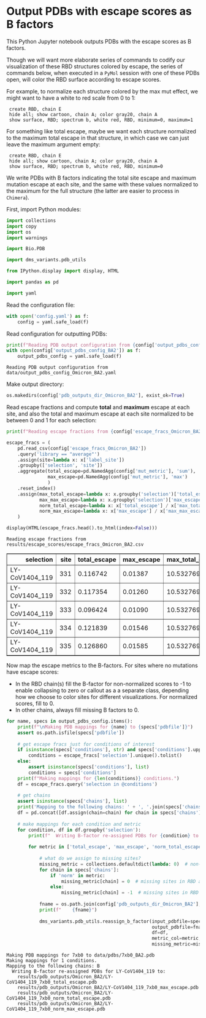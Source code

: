 # Output PDBs with escape scores as B factors
This Python Jupyter notebook outputs PDBs with the escape scores as B factors.

Though we will want more elaborate series of commands to codify our visualization of these RBD structures colored by escape, the series of commands below, when executed in a `PyMol` session with one of these PDBs open, will color the RBD surface according to escape scores.

For example, to normalize each structure colored by the max mut effect, we might want to have a white to red scale from 0 to 1:

     create RBD, chain E
     hide all; show cartoon, chain A; color gray20, chain A
     show surface, RBD; spectrum b, white red, RBD, minimum=0, maximum=1
     
For something like total escape, maybe we want each structure normalized to the maximum total escape in that structure, in which case we can just leave the maximum argument empty:

     create RBD, chain E
     hide all; show cartoon, chain A; color gray20, chain A
     show surface, RBD; spectrum b, white red, RBD, minimum=0
     
We write PDBs with B factors indicating the total site escape and maximum mutation escape at each site, and the same with these values normalized to the maximum for the full structure (the latter are easier to process in `Chimera`).

First, import Python modules:


```python
import collections
import copy
import os
import warnings

import Bio.PDB

import dms_variants.pdb_utils

from IPython.display import display, HTML

import pandas as pd

import yaml
```

Read the configuration file:


```python
with open('config.yaml') as f:
    config = yaml.safe_load(f)
```

Read configuration for outputting PDBs:


```python
print(f"Reading PDB output configuration from {config['output_pdbs_config_BA2']}")
with open(config['output_pdbs_config_BA2']) as f:
    output_pdbs_config = yaml.safe_load(f)
```

    Reading PDB output configuration from data/output_pdbs_config_Omicron_BA2.yaml


Make output directory:


```python
os.makedirs(config['pdb_outputs_dir_Omicron_BA2'], exist_ok=True)
```

Read escape fractions and compute **total** and **maximum** escape at each site, and also the total and maximum escape at each site normalized to be between 0 and 1 for each selection:


```python
print(f"Reading escape fractions from {config['escape_fracs_Omicron_BA2']}")

escape_fracs = (
    pd.read_csv(config['escape_fracs_Omicron_BA2'])
    .query('library == "average"')
    .assign(site=lambda x: x['label_site'])
    .groupby(['selection', 'site'])
    .aggregate(total_escape=pd.NamedAgg(config['mut_metric'], 'sum'),
               max_escape=pd.NamedAgg(config['mut_metric'], 'max')
               )
    .reset_index()
    .assign(max_total_escape=lambda x: x.groupby('selection')['total_escape'].transform('max'),
            max_max_escape=lambda x: x.groupby('selection')['max_escape'].transform('max'),
            norm_total_escape=lambda x: x['total_escape'] / x['max_total_escape'],
            norm_max_escape=lambda x: x['max_escape'] / x['max_max_escape'])
    )

display(HTML(escape_fracs.head().to_html(index=False)))
```

    Reading escape fractions from results/escape_scores/escape_fracs_Omicron_BA2.csv



<table border="1" class="dataframe">
  <thead>
    <tr style="text-align: right;">
      <th>selection</th>
      <th>site</th>
      <th>total_escape</th>
      <th>max_escape</th>
      <th>max_total_escape</th>
      <th>max_max_escape</th>
      <th>norm_total_escape</th>
      <th>norm_max_escape</th>
    </tr>
  </thead>
  <tbody>
    <tr>
      <td>LY-CoV1404_119</td>
      <td>331</td>
      <td>0.116742</td>
      <td>0.01387</td>
      <td>10.532769</td>
      <td>0.8095</td>
      <td>0.011084</td>
      <td>0.017134</td>
    </tr>
    <tr>
      <td>LY-CoV1404_119</td>
      <td>332</td>
      <td>0.117354</td>
      <td>0.01260</td>
      <td>10.532769</td>
      <td>0.8095</td>
      <td>0.011142</td>
      <td>0.015565</td>
    </tr>
    <tr>
      <td>LY-CoV1404_119</td>
      <td>333</td>
      <td>0.096424</td>
      <td>0.01090</td>
      <td>10.532769</td>
      <td>0.8095</td>
      <td>0.009155</td>
      <td>0.013465</td>
    </tr>
    <tr>
      <td>LY-CoV1404_119</td>
      <td>334</td>
      <td>0.121839</td>
      <td>0.01546</td>
      <td>10.532769</td>
      <td>0.8095</td>
      <td>0.011568</td>
      <td>0.019098</td>
    </tr>
    <tr>
      <td>LY-CoV1404_119</td>
      <td>335</td>
      <td>0.126860</td>
      <td>0.01585</td>
      <td>10.532769</td>
      <td>0.8095</td>
      <td>0.012044</td>
      <td>0.019580</td>
    </tr>
  </tbody>
</table>


Now map the escape metrics to the B-factors.
For sites where no mutations have escape scores:
 - In the RBD chain(s) fill the B-factor for non-normalized scores to -1 to enable collapsing to zero or callout as a a separate class, depending how we choose to color sites for different visualizations. For normalized scores, fill to 0.
 - In other chains, always fill missing B factors to 0.  


```python
for name, specs in output_pdbs_config.items():
    print(f"\nMaking PDB mappings for {name} to {specs['pdbfile']}")
    assert os.path.isfile(specs['pdbfile'])
    
    # get escape fracs just for conditions of interest
    if isinstance(specs['conditions'], str) and specs['conditions'].upper() == 'ALL':
        conditions = escape_fracs['selection'].unique().tolist()
    else:
        assert isinstance(specs['conditions'], list)
        conditions = specs['conditions']
    print(f"Making mappings for {len(conditions)} conditions.")
    df = escape_fracs.query('selection in @conditions')
    
    # get chains
    assert isinstance(specs['chains'], list)
    print('Mapping to the following chains: ' + ', '.join(specs['chains']))
    df = pd.concat([df.assign(chain=chain) for chain in specs['chains']], ignore_index=True)
    
    # make mappings for each condition and metric
    for condition, df in df.groupby('selection'):
        print(f"  Writing B-factor re-assigned PDBs for {condition} to:")
    
        for metric in ['total_escape', 'max_escape', 'norm_total_escape', 'norm_max_escape']:
        
            # what do we assign to missing sites?
            missing_metric = collections.defaultdict(lambda: 0)  # non-RBD chains always fill to zero
            for chain in specs['chains']:
                if 'norm' in metric:
                    missing_metric[chain] = 0  # missing sites in RBD are 0 for normalized metric PDBs
                else:
                    missing_metric[chain] = -1  # missing sites in RBD are -1 for non-normalized metric PDBs
        
            fname = os.path.join(config['pdb_outputs_dir_Omicron_BA2'], f"{condition}_{name}_{metric}.pdb")
            print(f"    {fname}")
            
            dms_variants.pdb_utils.reassign_b_factor(input_pdbfile=specs['pdbfile'],
                                                     output_pdbfile=fname,
                                                     df=df,
                                                     metric_col=metric,
                                                     missing_metric=missing_metric)
```

    
    Making PDB mappings for 7xb0 to data/pdbs/7xb0_BA2.pdb
    Making mappings for 1 conditions.
    Mapping to the following chains: B
      Writing B-factor re-assigned PDBs for LY-CoV1404_119 to:
        results/pdb_outputs/Omicron_BA2/LY-CoV1404_119_7xb0_total_escape.pdb
        results/pdb_outputs/Omicron_BA2/LY-CoV1404_119_7xb0_max_escape.pdb
        results/pdb_outputs/Omicron_BA2/LY-CoV1404_119_7xb0_norm_total_escape.pdb
        results/pdb_outputs/Omicron_BA2/LY-CoV1404_119_7xb0_norm_max_escape.pdb



```python

```
